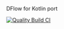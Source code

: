 DFlow for Kotlin port

[![Quality Build CI](https://github.com/drr00t/dflow4k/actions/workflows/main.yml/badge.svg)](https://github.com/drr00t/dflow4k/actions/workflows/main.yml)
